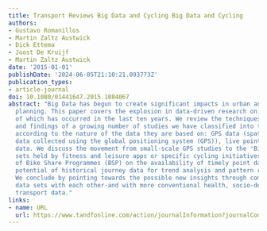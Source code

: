 ```yaml
---
title: Transport Reviews Big Data and Cycling Big Data and Cycling
authors:
- Gustavo Romanillos
- Martin Zaltz Austwick
- Dick Ettema
- Joost De Kruijf
- Martin Zaltz Austwick
date: '2015-01-01'
publishDate: '2024-06-05T21:10:21.093773Z'
publication_types:
- article-journal
doi: 10.1080/01441647.2015.1084067
abstract: "Big Data has begun to create significant impacts in urban and transport
  planning. This paper covers the explosion in data-driven research on cycling, most
  of which has occurred in the last ten years. We review the techniques, objectives
  and findings of a growing number of studies we have classified into three groups
  according to the nature of the data they are based on: GPS data (spatio-temporal
  data collected using the global positioning system (GPS)), live point data and journey
  data. We discuss the movement from small-scale GPS studies to the 'Big GPS' data
  sets held by fitness and leisure apps or specific cycling initiatives, the impact
  of Bike Share Programmes (BSP) on the availability of timely point data and the
  potential of historical journey data for trend analysis and pattern recognition.
  We conclude by pointing towards the possible new insights through combining these
  data sets with each other-and with more conventional health, socio-demographic or
  transport data."
links:
- name: URL
  url: https://www.tandfonline.com/action/journalInformation?journalCode=ttrv20
---
```


